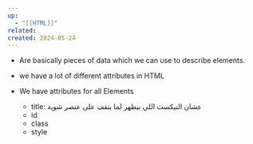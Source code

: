 ```yaml
---
up:
  - "[[HTML]]"
related: 
created: 2024-05-24
---
```

- Are basically pieces of data which we can use to describe elements.
- we have a lot of different attributes in HTML

- We have attributes for all Elements
	- title: عشان التيكست اللي بيظهر لما بتقف على عنصر شوية
	- id
	- class
	- style
